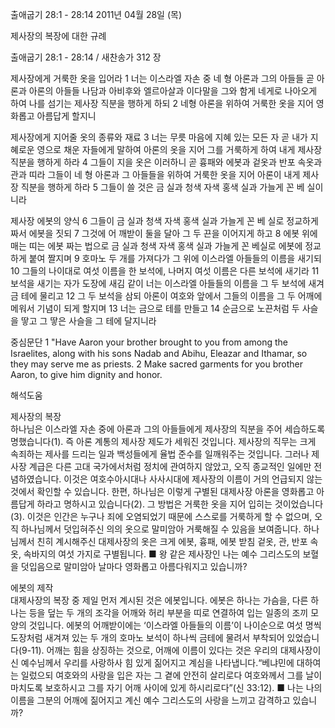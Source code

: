 출애굽기 28:1 - 28:14 
2011년 04월 28일 (목)

제사장의 복장에 대한 규례



출애굽기 28:1 - 28:14 / 새찬송가 312 장


제사장에게 거룩한 옷을 입어라
1 너는 이스라엘 자손 중 네 형 아론과 그의 아들들 곧 아론과 아론의 아들들 나담과 아비후와 엘르아살과 이다말을 그와 함게 네게로 나아오게 하여 나를 섬기는 제사장 직분을 행하게 하되 2 네형 아론을 위하여 거룩한 옷을 지어 영화롭고 아름답게 할지니

제사장에게 지어줄 옷의 종류와 재료
3 너는 무릇 마음에 지혜 있는 모든 자 곧 내가 지혜로운 영으로 채운 자들에게 말하여 아론의 옷을 지어 그를 거룩하게 하여 내게 제사장 직분을 행하게 하라 4 그들이 지을 옷은 이러하니 곧 흉패와 에봇과 겉옷과 반포 속옷과 관과 띠라 그들이 네 형 아론과 그 아들들을 위하여 거룩한 옷을 지어 아론이 내게 제사장 직분을 행하게 하라 5 그들이 쓸 것은 금 실과 청색 자색 홍색 실과 가늘게 꼰 베 실이니라

제사장 에봇의 양식
6 그들이 금 실과 청색 자색 홍색 실과 가늘게 꼰 베 실로 정교하게 짜서 에봇을 짓되 7 그것에 어
깨받이 둘을 달아 그 두 끈을 이어지게 하고 8 에봇 위에 매는 띠는 에봇 짜는 법으로 금 실과 청색 자색 홍색 실과 가늘게 꼰 베실로 에봇에 정교하게 붙여 짤지며 9 호마노 두 개를 가져다가 그 위에 이스라엘 아들들의 이름을 새기되 10 그들의 나이대로 여섯 이름을 한 보석에, 나머지 여섯 이름은 다른 보석에 새기라 11 보석을 새기는 자가 도장에 새김 같이 너는 이스라엘 아들들의 이름을 그 두 보석에 새겨 금 테에 물리고 12 그 두 보석을 삼되 아론이 여호와 앞에서 그들의 이름을 그 두 어깨에 메워서 기념이 되게 할지며 13 너는 금으로 테를 만들고 14 순금으로 노끈처럼 두 사슬을 땋고 그 땋은 사슬을 그 테에 달지니라

중심문단
1 "Have Aaron your brother brought to you from among the Israelites, along with his sons Nadab and Abihu, Eleazar and Ithamar, so they may serve me as priests. 2 Make sacred garments for you brother Aaron, to give him dignity and honor.

해석도움





제사장의 복장  
하나님은 이스라엘 자손 중에 아론과 그의 아들들에게 제사장의 직분을 주어 세습하도록 명했습니다(1). 즉 아론 계통의 제사장 제도가 세워진 것입니다. 제사장의 직무는 크게 속죄하는 제사를 드리는 일과 백성들에게 율법 준수를 일깨워주는 것입니다. 그러나 제사장 계급은 다른 고대 국가에서처럼 정치에 관여하지 않았고, 오직 종교적인 일에만 전념하였습니다. 이것은 여호수아시대나 사사시대에 제사장의 이름이 거의 언급되지 않는 것에서 확인할 수 있습니다. 한편, 하나님은 이렇게 구별된 대제사장 아론을 영화롭고 아름답게 하라고 명하시고 있습니다(2). 그 방법은 거룩한 옷을 지어 입히는 것이었습니다(3). 이것은 인간은 누구나 죄에 오염되었기 때문에 스스로를 거룩하게 할 수 없으며, 오직 하나님께서 덧입혀주신 의의 옷으로 말미암아 거룩해질 수 있음을 보여줍니다. 하나님께서 친히 계시해주신 대제사장의 옷은 크게 에봇, 흉패, 에봇 받침 겉옷, 관, 반포 속옷, 속바지의 여섯 가지로 구별됩니다. 
■ 왕 같은 제사장인 나는 예수 그리스도의 보혈을 덧입음으로 말미암아 날마다 영화롭고 아름다워지고 있습니까? 

에봇의 제작  
대제사장의 복장 중 제일 먼저 계시된 것은 에봇입니다. 에봇은 하나는 가슴을, 다른 하나는 등을 덮는 두 개의 조각을 어깨와 허리 부분을 띠로 연결하여 입는 일종의 조끼 모양의 것입니다. 에봇의 어깨받이에는 ‘이스라엘 아들들의 이름’이 나이순으로 여섯 명씩 도장처럼 새겨져 있는 두 개의 호마노 보석이 하나씩 금테에 물려서 부착되어 있었습니다(9-11). 어깨는 힘을 상징하는 것으로, 어깨에 이름이 있다는 것은 우리의 대제사장이신 예수님께서 우리를 사랑하사 힘 있게 짊어지고 계심을 나타냅니다.“베냐민에 대하여는 일렀으되 여호와의 사랑을 입은 자는 그 곁에 안전히 살리로다 여호와께서 그를 날이 마치도록 보호하시고 그를 자기 어깨 사이에 있게 하시리로다”(신 33:12). 
■ 나는 나의 이름을 그분의 어깨에 짊어지고 계신 예수 그리스도의 사랑을 느끼고 감격하고 있습니까?